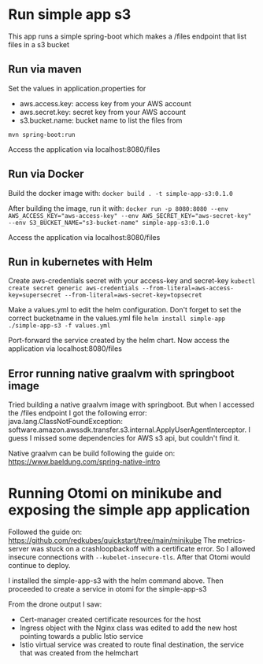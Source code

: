 # Run simple app s3
This app runs a simple spring-boot which makes a /files endpoint that list files in a s3 bucket
## Run via maven
Set the values in application.properties for
* aws.access.key: access key from your AWS account
* aws.secret.key: secret key from your AWS account
* s3.bucket.name: bucket name to list the files from

`mvn spring-boot:run`

Access the application via localhost:8080/files
## Run via Docker
Build the docker image with:
`docker build . -t simple-app-s3:0.1.0`

After building the image, run it with:
`docker run -p 8080:8080 --env AWS_ACCESS_KEY="aws-access-key" --env AWS_SECRET_KEY="aws-secret-key" --env S3_BUCKET_NAME="s3-bucket-name" simple-app-s3:0.1.0`

Access the application via localhost:8080/files

## Run in kubernetes with Helm
Create aws-credentials secret with your access-key and secret-key
`kubectl create secret generic aws-credentials --from-literal=aws-access-key=supersecret --from-literal=aws-secret-key=topsecret`

Make a values.yml to edit the helm configuration. Don't forget to set the correct bucketname in the values.yml file
`helm install simple-app ./simple-app-s3 -f values.yml`

Port-forward the service created by the helm chart.
Now access the application via localhost:8080/files
## Error running native graalvm with springboot image
Tried building a native graalvm image with springboot. But when I accessed the /files endpoint I got the following error:
java.lang.ClassNotFoundException: software.amazon.awssdk.transfer.s3.internal.ApplyUserAgentInterceptor. I guess I missed some dependencies for AWS s3 api, but couldn't find it.

Native graalvm can be build following the guide on: https://www.baeldung.com/spring-native-intro


# Running Otomi on minikube and exposing the simple app application
Followed the guide on: https://github.com/redkubes/quickstart/tree/main/minikube
The metrics-server was stuck on a crashloopbackoff with a certificate error. So I allowed insecure connections with `--kubelet-insecure-tls`.
After that Otomi would continue to deploy.

I installed the simple-app-s3 with the helm command above. Then proceeded to create a service in otomi for the simple-app-s3

From the drone output I saw:
* Cert-manager created certificate resources for the host
* Ingress object with the Nginx class was edited to add the new host pointing towards a public Istio service
* Istio virtual service was created to route final destination, the service that was created from the helmchart

